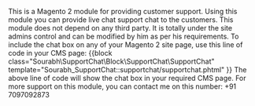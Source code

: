 This is a Magento 2 module for providing customer support. Using this module you can provide live chat support chat to the customers. This module does not depend on any third party. It is totally under the site admins control and can be modified by him as per his requirements. To include the chat box on any of your Magento 2 site page, use this line of code in your CMS page:
{{block class="Sourabh\SupportChat\Block\SupportChat\SupportChat" template="Sourabh_SupportChat::supportchat/supportchat.phtml" }}
The above line of code will show the chat box in your required CMS page.
For more support on this module, you can contact me on this number: +91 7097092873
